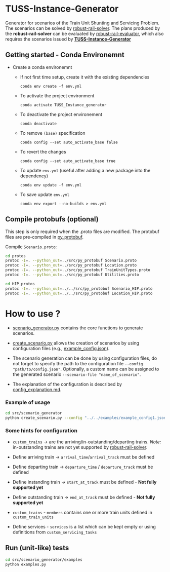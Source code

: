 # TUSS-Instance-Generator
Generator for scenarios of the Train Unit Shunting and Servicing Problem. The scenarios can be solved by [robust-rail-solver](https://github.com/Robust-Rail-NL/robust-rail-solver). The plans produced by the **robust-rail-solver** can be evaluated by [robust-rail-evaluator](https://github.com/Robust-Rail-NL/robust-rail-evaluator), which also requires the scenarios issued by [**TUSS-Instance-Generator**](https://github.com/Robust-Rail-NL/robust-rail-generator) 

## Getting started - Conda Environemnt
* Create a conda environemnt
  * If not first time setup, create it with the existing dependencies

    `conda env create -f env.yml`

  * To activate the project environment
    
    `conda activate TUSS_Instance_generator`

  * To deactivate the project environement

    `conda deactivate`

  * To remove `(base)` specification

    `conda config --set auto_activate_base false`

  * To revert the changes

    `conda config --set auto_activate_base true`
  
  * To update `env.yml` (useful after adding a new package into the dependency)

    `conda env update -f env.yml`  
  
  * To save update `env.yml`

    `conda env export --no-builds > env.yml`

## Compile protobufs (optional)
This step is only required when the .proto files are modified. The protobuf files are pre-compiled in [py_protobuf](./src/py_protobuf/).

Compile `Scenario.proto`:

```bash
cd protos
protoc -I=. --python_out=../src/py_protobuf Scenario.proto
protoc -I=. --python_out=../src/py_protobuf Location.proto
protoc -I=. --python_out=../src/py_protobuf TrainUnitTypes.proto
protoc -I=. --python_out=../src/py_protobuf Utilities.proto
```
```bash
cd HIP_protos
protoc -I=. --python_out=../../src/py_protobuf Scenario_HIP.proto
protoc -I=. --python_out=../../src/py_protobuf Location_HIP.proto
```

# How to use ?

* [scenario_generator.py](./src/scenario_generator/scenario_generator.py) contains the core functions to generate scenarios.

* [create_scenario.py](./src/scenario_generator/create_scenario.py) allows the creation of scenarios by using configuration files (e.g., [example_config.json](./src/scenario_generator/examples/example_config1.json)). 

* The scenario generation can be done by using configuration files, do not forget to specify the path to the configuration file `--config "path/to/config.json"`. Optionally, a custom name can be assigned to the generated scenario `--scenario-file "name_of_scenario"`.

* The explanation of the configuration is described by [config_explanation.md](./src/scenario_generator/config_explanation.md).

### Example of usage
```bash
cd src/scenario_generator
python create_scenario.py --config "../../examples/example_config1.json" --scenario-file "custom-named-scenario.json"
```

### Some hints for configuration
* `custom_trains` -> are the arriving/in-outstanding/departing trains. *Note:* in-outstanding trains are not yet supported by [robust-rail-solver](https://github.com/Robust-Rail-NL/robust-rail-solver).
* Define arriving train -> `arrival_time`/`arrival_track` must be defined 

* Define departing train -> `departure_time` / `departure_track` must be defined


* Define instanding train -> `start_at_track` must be defined - **Not fully supported yet**

* Define outstanding train -> `end_at_track` must be defined - **Not fully supported yet**

* `custom_trains` - `members` contains one or more train units defined in `custom_train_units`

* Define services - `services` is a list which can be kept empty or using definitions from `custom_servicing_tasks` 


## Run (unit-like) tests

```bash
cd src/scenario_generator/examples
python examples.py
```